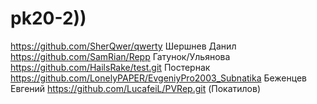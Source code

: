 # pk20-2))
https://github.com/SherQwer/qwerty Шершнев Данил
https://github.com/SamRian/Repp Гатунок/Ульянова
https://github.com/HailsRake/test.git Постернак 
https://github.com/LonelyPAPER/EvgeniyPro2003_Subnatika Беженцев Евгений 
https://github.com/LucafeiL/PVRep.git (Покатилов)
